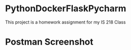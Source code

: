 # PythonDockerFlaskPycharm
This project is a homework assignment for my IS 218 Class
# Postman Screenshot
